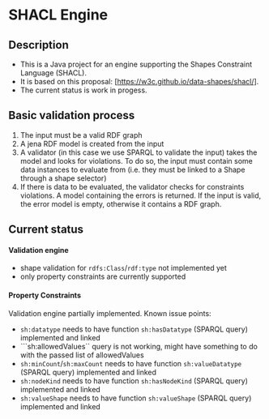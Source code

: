 # SHACL Engine

## Description
* This is a Java project for an engine supporting the Shapes Constraint Language (SHACL). 
* It is based on this proposal: [https://w3c.github.io/data-shapes/shacl/]. 
* The current status is work in progess.

## Basic validation process
1. The input must be a valid RDF graph
2. A jena RDF model is created from the input
3. A validator (in this case we use SPARQL to validate the input) takes the model and looks for violations. To do so, the input must contain some data instances to evaluate from (i.e. they must be linked to a Shape through a shape selector)
4. If there is data to be evaluated, the validator checks for constraints violations. A model containing the errors is returned. If the input is valid, the error model is empty, otherwise it contains a RDF graph.

## Current status
#### Validation engine
* shape validation for ```rdfs:Class```/```rdf:type``` not implemented yet
* only property constraints are currently supported

#### Property Constraints 
Validation engine partially implemented. Known issue points:
* ```sh:datatype``` needs to have function ```sh:hasDatatype``` (SPARQL query) implemented and linked
* ```sh:allowedValues`` query is not working, might have something to do with the passed list of allowedValues
* ```sh:minCount```/```sh:maxCount``` needs to have function ```sh:valueDatatype``` (SPARQL query) implemented and linked
* ```sh:nodeKind``` needs to have function ```sh:hasNodeKind``` (SPARQL query) implemented and linked
* ```sh:valueShape``` needs to have function ```sh:valueShape``` (SPARQL query) implemented and linked